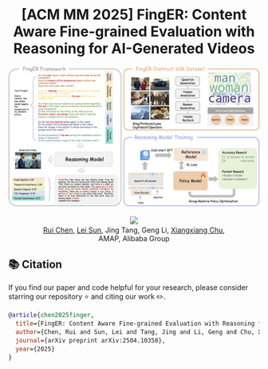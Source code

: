 <div align="center">
<h1>[ACM MM 2025] FingER:
Content Aware Fine-grained Evaluation with Reasoning for AI-Generated Videos </h1>
<div align=center>
<img width="1000" alt="image" src="figs/fig_FingER_pipeline.png">
</div>
<br>
<a href='https://arxiv.org/abs/2504.10358'><img src='https://img.shields.io/badge/Arxiv-2505.14231-A42C25?style=flat&logo=arXiv&logoColor=A42C25'></a>
<br>
<div>
<a href="https://scholar.google.com/citations?hl=en&user=0_jpT2gAAAAJ&view_op=list_works&sortby=pubdate">Rui Chen</a>,
<a href="https://allylei.github.io/">Lei Sun</a>,
<a>Jing Tang</a>,
<a>Geng Li</a>,
<a href="https://cxxgtxy.github.io/">Xiangxiang Chu</a>,
</div>
<div>
    AMAP, Alibaba Group
</div>
</div>

## 📚 Citation

If you find our paper and code helpful for your research, please consider starring our repository ⭐ and citing our work ✏️.
```bibtex
@article{chen2025finger,
  title={FingER: Content Aware Fine-grained Evaluation with Reasoning for AI-Generated Videos},
  author={Chen, Rui and Sun, Lei and Tang, Jing and Li, Geng and Chu, Xiangxiang},
  journal={arXiv preprint arXiv:2504.10358},
  year={2025}
}
```
